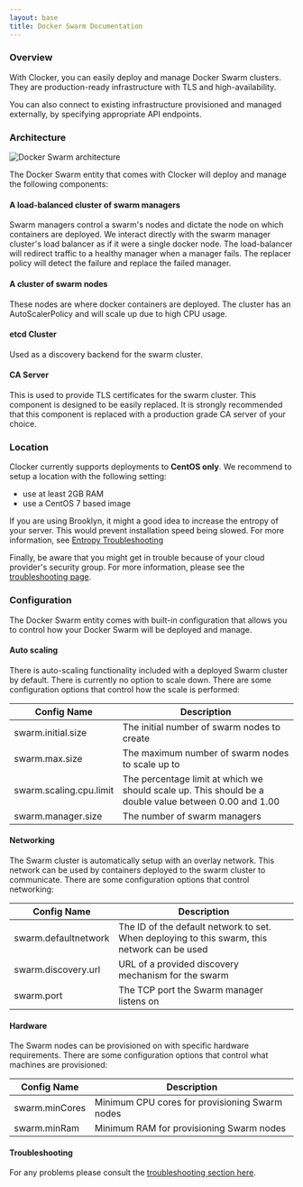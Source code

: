 ```yaml
---
layout: base
title: Docker Swarm Documentation
---
```


### Overview
With Clocker, you can easily deploy and manage Docker Swarm clusters. They are production-ready infrastructure with TLS and high-availability.

You can also connect to existing infrastructure provisioned and managed externally, by specifying appropriate API endpoints.

### Architecture
![Docker Swarm architecture]({{site.baseurl}}/assets/images/swarm-architecture.png)

The Docker Swarm entity that comes with Clocker will deploy and manage the following components:

#### A load-balanced cluster of swarm managers
Swarm managers control a swarm's nodes and dictate the node on which containers are deployed.
We interact directly with the swarm manager cluster's load balancer as if it were a single docker node.
The load-balancer will redirect traffic to a healthy manager when a manager fails.  The replacer policy will detect the failure and replace the failed manager.

#### A cluster of swarm nodes
These nodes are where docker containers are deployed. The cluster has an AutoScalerPolicy and will scale up due to high CPU usage.

#### etcd Cluster
Used as a discovery backend for the swarm cluster.

#### CA Server
This is used to provide TLS certificates for the swarm cluster. This component is designed to be easily replaced. It is strongly recommended that this component is replaced with a production grade CA server of your choice.

### Location
Clocker currently supports deployments to **CentOS only**. We recommend to setup a location with the following setting:

- use at least 2GB RAM
- use a CentOS 7 based image

If you are using Brooklyn, it might a good idea to increase the entropy of your server. This would prevent installation speed being slowed. For more information, see [Entropy Troubleshooting](https://brooklyn.apache.org/documentation/increase-entropy.html)

Finally, be aware that you might get in trouble because of your cloud provider's security group. For more information, please see the [troubleshooting page](troubleshooting.html#failed-to-find-machine-unique-group-on-node).

### Configuration 
The Docker Swarm entity comes with built-in configuration that allows you to control how your Docker Swarm will be deployed and manage.

#### Auto scaling
There is auto-scaling functionality included with a deployed Swarm cluster by default. There is currently no option to scale down. There are some configuration options that control how the scale is performed:

| Config Name             | Description                                                                                           |
|-------------------------|-------------------------------------------------------------------------------------------------------|
| swarm.initial.size      | The initial number of swarm nodes to create                                                           |
| swarm.max.size          | The maximum number of swarm nodes to scale up to                                                      |
| swarm.scaling.cpu.limit | The percentage limit at which we should scale up. This should be a double value between 0.00 and 1.00 |
| swarm.manager.size      | The number of swarm managers                                                                          |


#### Networking
The Swarm cluster is automatically setup with an overlay network. This network can be used by containers deployed to the swarm cluster to communicate. There are some configuration options that control networking:

| Config Name          | Description                                                                                  |
|----------------------|----------------------------------------------------------------------------------------------|
| swarm.defaultnetwork | The ID of the default network to set. When deploying to this swarm, this network can be used |
| swarm.discovery.url  | URL of a provided discovery mechanism for the swarm                                          |
| swarm.port           | The TCP port the Swarm manager listens on                                                    |

#### Hardware
The Swarm nodes can be provisioned on with specific hardware requirements. There are some configuration options that control what machines are provisioned:

| Config Name    | Description                                    |
|----------------|------------------------------------------------|
| swarm.minCores | Minimum CPU cores for provisioning Swarm nodes |
| swarm.minRam   | Minimum RAM for provisioning Swarm nodes       |

#### Troubleshooting
For any problems please consult the [troubleshooting section here](troubleshooting.html).
